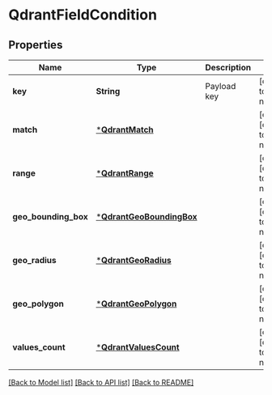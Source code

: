 # QdrantFieldCondition


## Properties
Name | Type | Description | Notes
------------ | ------------- | ------------- | -------------
**key** | **String** | Payload key | [default to nothing]
**match** | [***QdrantMatch**](QdrantMatch.md) |  | [optional] [default to nothing]
**range** | [***QdrantRange**](QdrantRange.md) |  | [optional] [default to nothing]
**geo_bounding_box** | [***QdrantGeoBoundingBox**](QdrantGeoBoundingBox.md) |  | [optional] [default to nothing]
**geo_radius** | [***QdrantGeoRadius**](QdrantGeoRadius.md) |  | [optional] [default to nothing]
**geo_polygon** | [***QdrantGeoPolygon**](QdrantGeoPolygon.md) |  | [optional] [default to nothing]
**values_count** | [***QdrantValuesCount**](QdrantValuesCount.md) |  | [optional] [default to nothing]


[[Back to Model list]](../README.md#models) [[Back to API list]](../README.md#api-endpoints) [[Back to README]](../README.md)


